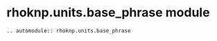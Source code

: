 # rhoknp.units.base_phrase module

```{eval-rst}
.. automodule:: rhoknp.units.base_phrase
```

```{toctree}
```
